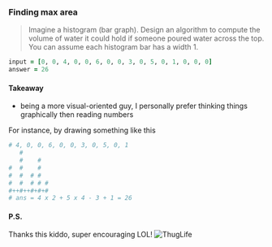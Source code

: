 <!-- excerpt -->
### Finding max area

> Imagine a histogram (bar graph). Design an algorithm to compute the volume of water it could hold if someone poured water across the top. You can assume each histogram bar has a width 1.

```ruby
input = [0, 0, 4, 0, 0, 6, 0, 0, 3, 0, 5, 0, 1, 0, 0, 0]
answer = 26
```
<!-- /excerpt -->

#### Takeaway
- being a more visual-oriented guy, I personally prefer thinking things graphically then reading numbers

For instance, by drawing something like this
```bash
# 4, 0, 0, 6, 0, 0, 3, 0, 5, 0, 1
   #
   #    #
#  #    #
#  #  # #
#  #  # # #
#++#++#+#+#
# ans = 4 x 2 + 5 x 4 - 3 + 1 = 26
```

#### P.S.
Thanks this kiddo, super encouraging LOL!
![ThugLife](http://static.stheadline.com/stheadline/inewsmedia/20180410/_2018041022380475020.jpg)
